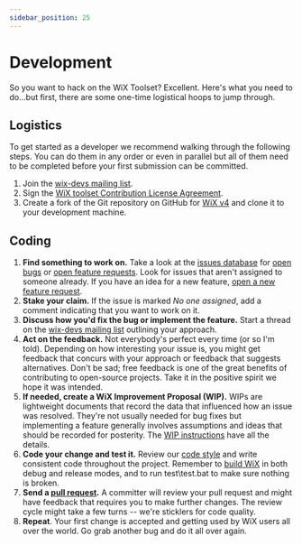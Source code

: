 ```yaml
---
sidebar_position: 25
---
```


# Development

So you want to hack on the WiX Toolset? Excellent. Here's what you need to do...but first, there are some one-time logistical hoops to jump through. 

## Logistics

To get started as a developer we recommend walking through the following steps. You can do them in any order or even in parallel but all of them need to be completed before your first submission can be committed.

1. Join the [wix-devs mailing list].
2. Sign the [WiX toolset Contribution License Agreement](https://cla.dotnetfoundation.org/).
3. Create a fork of the Git repository on GitHub for [WiX v4](http://github.com/wixtoolset/wix4) and clone it to your development machine.

## Coding

1. **Find something to work on.** Take a look at the [issues database](https://github.com/wixtoolset/issues/issues) for [open bugs](https://github.com/wixtoolset/issues/labels/bug) or [open feature requests](https://github.com/wixtoolset/issues/labels/feature). Look for issues that aren't assigned to someone already. If you have an idea for a new feature, [open a new feature request](https://github.com/wixtoolset/issues/issues/new/).
2. **Stake your claim.** If the issue is marked *No one assigned*, add a comment indicating that you want to work on it.
3. **Discuss how you'd fix the bug or implement the feature.** Start a thread on the [wix-devs mailing list] outlining your approach.      
4. **Act on the feedback.** Not everybody's perfect every time (or so I'm told). Depending on how interesting your issue is, you might get feedback that concurs with your approach or feedback that suggests alternatives. Don't be sad; free feedback is one of the great benefits of contributing to open-source projects. Take it in the positive spirit we hope it was intended.
5. **If needed, create a WiX Improvement Proposal (WIP).** WIPs are lightweight documents that record the data that influenced how an issue was resolved. They're not usually needed for bug fixes but implementing a feature generally involves assumptions and ideas that should be recorded for posterity. The [WIP instructions](wips/0000-wix-improvement-proposal.md) have all the details.   
6. **Code your change and test it.** Review our [code style](code-style.md) and write consistent code throughout the project. Remember to [build WiX](building-wix.html.md) in both debug and release modes, and to run test\test.bat to make sure nothing is broken.
7. **Send a [pull request](https://help.github.com/articles/using-pull-requests).** A committer will review your pull request and might have feedback that requires you to make further changes. The review cycle might take a few turns -- we're sticklers for code quality.
8. **Repeat**. Your first change is accepted and getting used by WiX users all over the world. Go grab another bug and do it all over again.

[wix-devs mailing list]: gethelp.md#wixdevs
